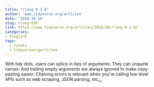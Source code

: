 ```yaml
---
title: "rlang 0.3.0"
author: 'www.tidyverse.org/articles'
date: '2018-10-29'
slug: rlang-030
link: https://www.tidyverse.org/articles/2018/10/rlang-0-3-0/
categories:
- bloglink
tags:
  - rstats
  - tidyverseorgarticles
---
```


With tidy dots, users can splice in lists of arguments: They can unquote names: And trailing empty arguments are always ignored to make copy-pasting easier: Chaining errors is relevant when you're calling low-level APIs such as web scraping, JSON parsing, etc[... <i class="fas fa-external-link-alt"></i>](https://www.tidyverse.org/articles/2018/10/rlang-0-3-0/)

